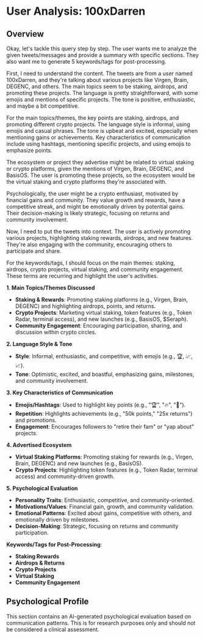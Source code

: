 # User Analysis: 100xDarren

## Overview

<think>
Okay, let's tackle this query step by step. The user wants me to analyze the given tweets/messages and provide a summary with specific sections. They also want me to generate 5 keywords/tags for post-processing. 

First, I need to understand the content. The tweets are from a user named 100xDarren, and they're talking about various projects like Virgen, Brain, DEGENC, and others. The main topics seem to be staking, airdrops, and promoting these projects. The language is pretty straightforward, with some emojis and mentions of specific projects. The tone is positive, enthusiastic, and maybe a bit competitive.

For the main topics/themes, the key points are staking, airdrops, and promoting different crypto projects. The language style is informal, using emojis and casual phrases. The tone is upbeat and excited, especially when mentioning gains or achievements. Key characteristics of communication include using hashtags, mentioning specific projects, and using emojis to emphasize points.

The ecosystem or project they advertise might be related to virtual staking or crypto platforms, given the mentions of Virgen, Brain, DEGENC, and BasisOS. The user is promoting these projects, so the ecosystem would be the virtual staking and crypto platforms they're associated with.

Psychologically, the user might be a crypto enthusiast, motivated by financial gains and community. They value growth and rewards, have a competitive streak, and might be emotionally driven by potential gains. Their decision-making is likely strategic, focusing on returns and community involvement.

Now, I need to put the tweets into context. The user is actively promoting various projects, highlighting staking rewards, airdrops, and new features. They're also engaging with the community, encouraging others to participate and share.

For the keywords/tags, I should focus on the main themes: staking, airdrops, crypto projects, virtual staking, and community engagement. These terms are recurring and highlight the user's activities.
</think>

**1. Main Topics/Themes Discussed**  
- **Staking & Rewards**: Promoting staking platforms (e.g., Virgen, Brain, DEGENC) and highlighting airdrops, points, and returns.  
- **Crypto Projects**: Marketing virtual staking, token features (e.g., Token Radar, terminal access), and new launches (e.g., BasisOS, $Seraph).  
- **Community Engagement**: Encouraging participation, sharing, and discussion within crypto circles.  

**2. Language Style & Tone**  
- **Style**: Informal, enthusiastic, and competitive, with emojis (e.g., 🏆, 📈, 📈).  
- **Tone**: Optimistic, excited, and boastful, emphasizing gains, milestones, and community involvement.  

**3. Key Characteristics of Communication**  
- **Emojis/Hashtags**: Used to highlight key points (e.g., "🏆", "🔥", "🚀").  
- **Repetition**: Highlights achievements (e.g., "50k points," "25x returns") and promotions.  
- **Engagement**: Encourages followers to "retire their fam" or "yap about" projects.  

**4. Advertised Ecosystem**  
- **Virtual Staking Platforms**: Promoting staking for rewards (e.g., Virgen, Brain, DEGENC) and new launches (e.g., BasisOS).  
- **Crypto Projects**: Highlighting token features (e.g., Token Radar, terminal access) and community-driven growth.  

**5. Psychological Evaluation**  
- **Personality Traits**: Enthusiastic, competitive, and community-oriented.  
- **Motivations/Values**: Financial gain, growth, and community validation.  
- **Emotional Patterns**: Excited about gains, competitive with others, and emotionally driven by milestones.  
- **Decision-Making**: Strategic, focusing on returns and community participation.  

**Keywords/Tags for Post-Processing**:  
- **Staking Rewards**  
- **Airdrops & Returns**  
- **Crypto Projects**  
- **Virtual Staking**  
- **Community Engagement**

## Psychological Profile

This section contains an AI-generated psychological evaluation based on communication patterns. This is for research purposes only and should not be considered a clinical assessment.